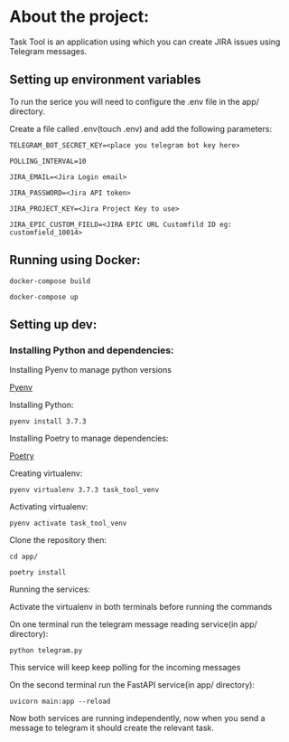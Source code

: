 # About the project:
Task Tool is an application using which you can create JIRA issues using Telegram messages.

## Setting up environment variables
To run the serice you will need to configure the .env file in the app/ directory.

Create a file called .env(touch .env) and add the following parameters:

`TELEGRAM_BOT_SECRET_KEY=<place you telegram bot key here>`

`POLLING_INTERVAL=10`


`JIRA_EMAIL=<Jira Login email>`

`JIRA_PASSWORD=<Jira API token>`

`JIRA_PROJECT_KEY=<Jira Project Key to use>`

`JIRA_EPIC_CUSTOM_FIELD=<JIRA EPIC URL Customfild ID eg: customfield_10014>`


## Running using Docker:

`docker-compose build`

`docker-compose up`

## Setting up dev:

### Installing Python and dependencies:
Installing Pyenv to manage python versions

[Pyenv](https://github.com/pyenv/pyenv#installation)

Installing Python:

`pyenv install 3.7.3`

Installing Poetry to manage dependencies:

[Poetry](https://python-poetry.org/docs/#installation)

Creating virtualenv:

`pyenv virtualenv 3.7.3 task_tool_venv`

Activating virtualenv:

`pyenv activate task_tool_venv`

Clone the repository then:

`cd app/`

`poetry install`

Running the services:

Activate the virtualenv in both terminals before running the commands

On one terminal run the telegram message reading service(in app/ directory):

`python telegram.py`

This service will keep keep polling for the incoming messages

On the second terminal run the FastAPI service(in app/ directory):

`uvicorn main:app --reload`

Now both services are running independently, now when you send a message to telegram it should create the relevant task.
